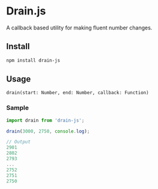 # Drain.js

A callback based utility for making fluent number changes.

## Install

```sh
npm install drain-js
```

## Usage

`drain(start: Number, end: Number, callback: Function)`

### Sample

```js
import drain from 'drain-js';

drain(3000, 2750, console.log);

// Output
2901
2802
2793
...
2752
2751
2750
```
